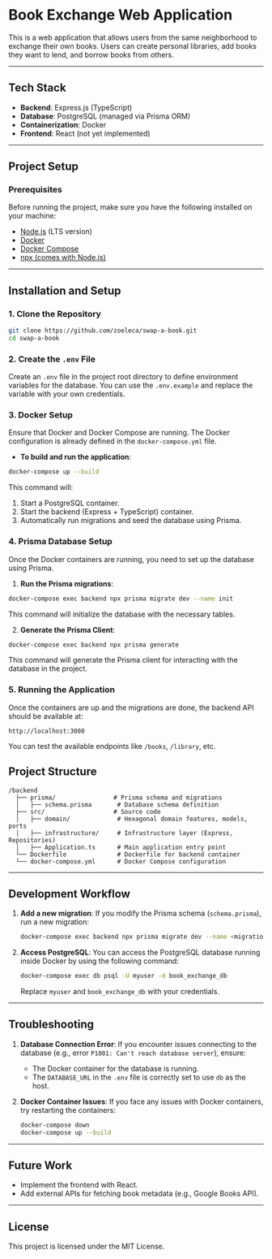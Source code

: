 
# Book Exchange Web Application

This is a web application that allows users from the same neighborhood to exchange their own books. Users can create personal libraries, add books they want to lend, and borrow books from others.

---

## Tech Stack

- **Backend**: Express.js (TypeScript)
- **Database**: PostgreSQL (managed via Prisma ORM)
- **Containerization**: Docker
- **Frontend**: React (not yet implemented)

---

## Project Setup

### Prerequisites

Before running the project, make sure you have the following installed on your machine:

- [Node.js](https://nodejs.org/en/) (LTS version)
- [Docker](https://www.docker.com/products/docker-desktop)
- [Docker Compose](https://docs.docker.com/compose/install/)
- [npx (comes with Node.js)](https://www.npmjs.com/package/npx)

---

## Installation and Setup

### 1. Clone the Repository

```bash
git clone https://github.com/zoeleca/swap-a-book.git
cd swap-a-book
```

### 2. Create the `.env` File

Create an `.env` file in the project root directory to define environment variables for the database. You can use the  `.env.example` and replace the variable with your own credentials.


### 3. Docker Setup

Ensure that Docker and Docker Compose are running. The Docker configuration is already defined in the `docker-compose.yml` file.

- **To build and run the application**:

```bash
docker-compose up --build
```

This command will:
1. Start a PostgreSQL container.
2. Start the backend (Express + TypeScript) container.
3. Automatically run migrations and seed the database using Prisma.

### 4. Prisma Database Setup

Once the Docker containers are running, you need to set up the database using Prisma.

1. **Run the Prisma migrations**:

```bash
docker-compose exec backend npx prisma migrate dev --name init
```

This command will initialize the database with the necessary tables.

2. **Generate the Prisma Client**:

```bash
docker-compose exec backend npx prisma generate
```

This command will generate the Prisma client for interacting with the database in the project.

### 5. Running the Application

Once the containers are up and the migrations are done, the backend API should be available at:

```
http://localhost:3000
```

You can test the available endpoints like `/books`, `/library`, etc.


## Project Structure

```
/backend
  ├── prisma/                # Prisma schema and migrations
  │   ├── schema.prisma       # Database schema definition
  ├── src/                   # Source code
  │   ├── domain/             # Hexagonal domain features, models, ports
  │   ├── infrastructure/     # Infrastructure layer (Express, Repositories)
  │   ├── Application.ts      # Main application entry point
  └── Dockerfile              # Dockerfile for backend container
  └── docker-compose.yml      # Docker Compose configuration
```

---

## Development Workflow

1. **Add a new migration**:
   If you modify the Prisma schema (`schema.prisma`), run a new migration:

   ```bash
   docker-compose exec backend npx prisma migrate dev --name <migration_name>
   ```

2. **Access PostgreSQL**:
   You can access the PostgreSQL database running inside Docker by using the following command:

   ```bash
   docker-compose exec db psql -U myuser -d book_exchange_db
   ```

   Replace `myuser` and `book_exchange_db` with your credentials.

---

## Troubleshooting

1. **Database Connection Error**:
   If you encounter issues connecting to the database (e.g., error `P1001: Can't reach database server`), ensure:
    - The Docker container for the database is running.
    - The `DATABASE_URL` in the `.env` file is correctly set to use `db` as the host.

2. **Docker Container Issues**:
   If you face any issues with Docker containers, try restarting the containers:

   ```bash
   docker-compose down
   docker-compose up --build
   ```

---

## Future Work

- Implement the frontend with React.
- Add external APIs for fetching book metadata (e.g., Google Books API).

---

## License

This project is licensed under the MIT License.